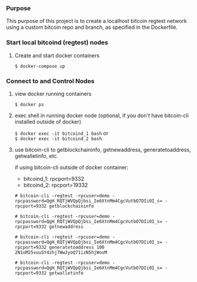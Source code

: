 ### Purpose

This purpose of this project is to create a localhost bitcoin regtest network using a custom
bitcoin repo and branch, as specified in the Dockerfile.

### Start local bitcoind (regtest) nodes

1. Create and start docker containers

   `$ docker-compose up`

### Connect to and Control Nodes

1. view docker running containers

   `$ docker ps`
  
1. exec shell in running docker node (optional, if you don't have bitcoin-cli installed outside of docker)

   `$ docker exec -it bitcoind_1 bash` or  
   `$ docker exec -it bitcoind_2 bash`
  
1. use bitcoin-cli to getblockchaininfo, getnewaddress, generatetoaddress, getwalletinfo, etc.  
   
   if using bitcoin-cli outside of docker container:  
   - bitcoind_1: rpcport=9332  
   - bitcoind_2: rpcport=19332  
  
   `# bitcoin-cli -regtest -rpcuser=demo -rpcpassword=QgH_RQTjWVQpQjbsi_Ie6XtnMm4CgcVutbO7DIi0I_s= -rpcport=9332 getblockchaininfo`
   
   `# bitcoin-cli -regtest -rpcuser=demo -rpcpassword=QgH_RQTjWVQpQjbsi_Ie6XtnMm4CgcVutbO7DIi0I_s= -rpcport=9332 getnewaddress`
   
   `# bitcoin-cli -regtest -rpcuser=demo -rpcpassword=QgH_RQTjWVQpQjbsi_Ie6XtnMm4CgcVutbO7DIi0I_s= -rpcport=9332 generatetoaddress 100 2N1oM25vuuSY4zhj7WwJyoQ71izN5hjWovM`
   
   `# bitcoin-cli -regtest -rpcuser=demo -rpcpassword=QgH_RQTjWVQpQjbsi_Ie6XtnMm4CgcVutbO7DIi0I_s= -rpcport=9332 getwalletinfo`